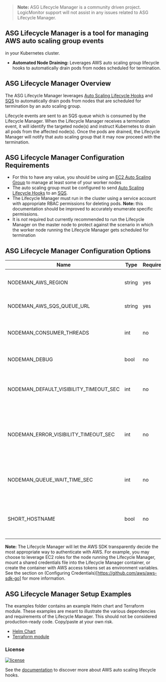 > **Note:** ASG Lifecycle Manager is a community driven project. LogicMonitor support will not assist in any issues related to ASG Lifecycle Manager.

## ASG Lifecycle Manager is a tool for managing AWS auto scaling group events
in your Kubernetes cluster.
-   **Automated Node Draining:** Leverages AWS auto scaling group lifecycle
hooks to automatically drain pods from nodes scheduled for termination.

## ASG Lifecycle Manager Overview
The ASG Lifecycle Manager leverages [Auto Scaling Lifecycle Hooks](https://docs.aws.amazon.com/autoscaling/latest/userguide/lifecycle-hooks.html#sqs-notifications) and [SQS](https://aws.amazon.com/documentation/sqs/) to
automatically drain pods from nodes that are scheduled for termination by an
auto scaling group.

Lifecycle events are sent to an SQS queue which is consumed by the Lifecycle
Manager. When the Lifecycle Manager receives a termination event, it will
identify the targeted node(s) and instruct Kubernetes to drain all pods from
the affected node(s). Once the pods are drained, the Lifecycle Manager will
notify that auto scaling group that it may now proceed with the termination.

## ASG Lifecycle Manager Configuration Requirements
- For this to have any value, you should be using an [EC2 Auto Scaling Group](https://docs.aws.amazon.com/autoscaling/latest/userguide/AutoScalingGroup.html)
to manage at least some of your worker nodes
- The auto scaling group must be configured to send [Auto Scaling Lifecycle Hooks](https://docs.aws.amazon.com/autoscaling/latest/userguide/lifecycle-hooks.html#sqs-notifications)
to an [SQS](https://aws.amazon.com/documentation/sqs/).
- The Lifecycle Manager must run in the cluster using a service account with
appropriate RBAC permissions for deleting pods.
**Note:** this documentation should be improved to accurately enumerate specific
permissions.
- It is *not* required but currently recommended to run the Lifecycle Manager
on the master node to protect against the scenario in which the worker node
running the Lifecycle Manager gets scheduled for termination

## ASG Lifecycle Manager Configuration Options
| Name                                   | Type   | Required | Default | Description                                                        |
|----------------------------------------|--------|----------|---------|--------------------------------------------------------------------|
| NODEMAN_AWS_REGION                     | string | yes      |         | AWS region containing the source SQS queue                         |
| NODEMAN_AWS_SQS_QUEUE_URL              | string | yes      |         | URL of the source SQS queue                                        |
| NODEMAN_CONSUMER_THREADS               | int    | no       | 5       | Number of Lifecycle Manager consumer threads                       |
| NODEMAN_DEBUG                          | bool   | no       | false   | Enable debug logging                                               |
| NODEMAN_DEFAULT_VISIBILITY_TIMEOUT_SEC | int    | no       | 300     | SQS message visibility timeout for processing hooks                |
| NODEMAN_ERROR_VISIBILITY_TIMEOUT_SEC   | int    | no       | 60      | SQS message visibility timeout for messages with processing errors |
| NODEMAN_QUEUE_WAIT_TIME_SEC            | int    | no       | 5       | Delay between attempted SQS message retrievals                     |
| SHORT_HOSTNAME            | bool    | no       | false       | Use the first part of the node's hostname delimited by '.'                     |

**Note:** The Lifecycle Manager will let the AWS SDK transparently decide the
most appropriate way to authenticate with AWS. For example, you may choose to
leverage EC2 roles for the node running the Lifecycle Manager, mount a shared
credentials file into the Lifecycle Manager container, or create the container
with AWS access tokens set as environment variables. See the section on
(Configuring Credentials)[https://github.com/aws/aws-sdk-go] for more information.

## ASG Lifecycle Manager Setup Examples
The examples folder contains an example Helm chart and Terraform module.
These examples are meant to illustrate the various dependencies and requirements
of the Lifecycle Manager. This should not be considered production-ready code.
Copy/paste at your own risk.

- [Helm Chart](examples/chart)
- [Terraform module](examples/terraform)

### License
[![license](https://img.shields.io/github/license/logicmonitor/k8s-argus.svg?style=flat-square)](https://github.com/logicmonitor/k8s-argus/blob/master/LICENSE)


See the [documentation](https://docs.aws.amazon.com/autoscaling/latest/userguide/lifecycle-hooks.html) to discover more about AWS auto scaling lifecycle hooks.
